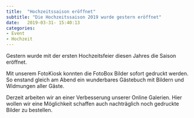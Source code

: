 ```yaml
---
title:  "Hochzeitssaison eröffnet"
subtitle: "Die Hochzeitssaison 2019 wurde gestern eröffnet"
date:   2019-03-31- 15:40:13
categories:
- Event
- Hochzeit
---
```


Gestern wurde mit der ersten Hochzeitsfeier diesen Jahres die Saison eröffnet.

Mit unserem FotoKiosk konnten die FotoBox Bilder sofort gedruckt werden. So enstand gleich am Abend ein wunderbares Gästebuch mit Bildern und Widmungen aller Gäste.

Derzeit arbeiten wir an einer Verbesserung unserer Online Galerien. Hier wollen wir eine Möglichkeit schaffen auch nachträglich noch gedruckte Bilder zu bestellen.
